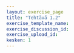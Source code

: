 ```yaml
---
layout: exercise_page
title: "Tehtävä 1.2"
exercise_template_name:
exercise_discussion_id:
exercise_upload_id:
kesken: 1
---
```


